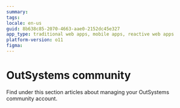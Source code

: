 ```yaml
---
summary:
tags:
locale: en-us
guid: 8b638c85-2070-4663-aae0-2152dc45e327
app_type: traditional web apps, mobile apps, reactive web apps
platform-version: o11
figma:
---
```


# OutSystems community

Find under this section articles about managing your OutSystems community account.
